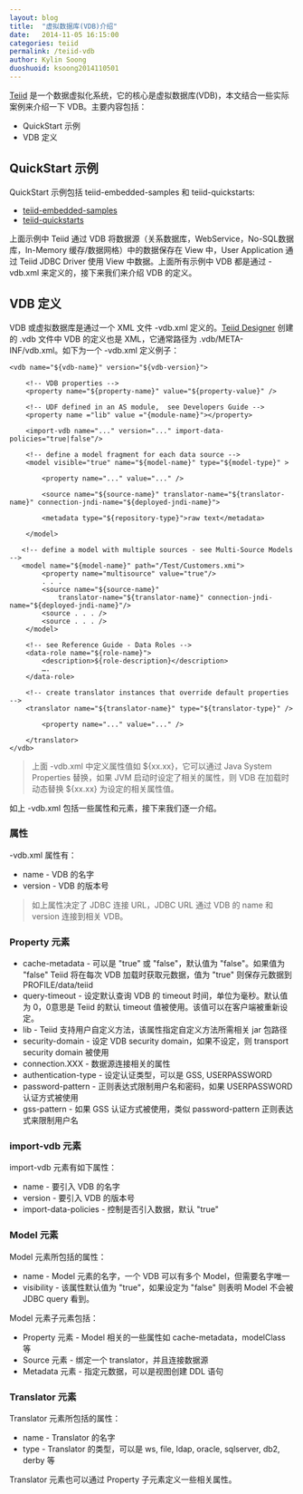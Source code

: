 ```yaml
---
layout: blog
title:  "虚拟数据库(VDB)介绍"
date:   2014-11-05 16:15:00
categories: teiid
permalink: /teiid-vdb
author: Kylin Soong
duoshuoid: ksoong2014110501
---
```


[Teiid](teiid.org) 是一个数据虚拟化系统，它的核心是虚拟数据库(VDB)，本文结合一些实际案例来介绍一下 VDB。主要内容包括：

* QuickStart 示例
* VDB 定义

## QuickStart 示例

QuickStart 示例包括 teiid-embedded-samples 和 teiid-quickstarts:

* [teiid-embedded-samples](https://github.com/jbosschina/teiid-embedded-samples)
* [teiid-quickstarts](https://github.com/teiid/teiid-quickstarts/tree/master/webservices-as-a-datasource)

上面示例中 Teiid 通过 VDB 将数据源（关系数据库，WebService，No-SQL数据库，In-Memory 缓存/数据网格）中的数据保存在 View 中，User Application 通过 Teiid JDBC Driver 使用 View 中数据。上面所有示例中 VDB 都是通过 -vdb.xml 来定义的，接下来我们来介绍 VDB 的定义。

## VDB 定义

VDB 或虚拟数据库是通过一个 XML 文件 -vdb.xml 定义的。[Teiid Designer](http://teiiddesigner.jboss.org/) 创建的 .vdb 文件中 VDB 的定义也是 XML，它通常路径为 .vdb/META-INF/vdb.xml。如下为一个 -vdb.xml 定义例子：

~~~
<vdb name="${vdb-name}" version="${vdb-version}">
 
    <!-- VDB properties -->
    <property name="${property-name}" value="${property-value}" />
 
    <!-- UDF defined in an AS module,  see Developers Guide -->
    <property name ="lib" value ="{module-name}"></property>
 
    <import-vdb name="..." version="..." import-data-policies="true|false"/>
 
    <!-- define a model fragment for each data source -->
    <model visible="true" name="${model-name}" type="${model-type}" >
 
        <property name="..." value="..." />
 
        <source name="${source-name}" translator-name="${translator-name}" connection-jndi-name="${deployed-jndi-name}">
 
        <metadata type="${repository-type}">raw text</metadata>
 
    </model>
 
   <!-- define a model with multiple sources - see Multi-Source Models -->
   <model name="${model-name}" path="/Test/Customers.xmi">
        <property name="multisource" value="true"/>
        . . .
        <source name="${source-name}"
            translator-name="${translator-name}" connection-jndi-name="${deployed-jndi-name}"/>
        <source . . . />
        <source . . . />
    </model>
 
    <!-- see Reference Guide - Data Roles -->
    <data-role name="${role-name}">
        <description>${role-description}</description>
        ….
    </data-role>
 
    <!-- create translator instances that override default properties -->
    <translator name="${translator-name}" type="${translator-type}" />
 
        <property name="..." value="..." />
 
    </translator>
</vdb>
~~~

> 上面 -vdb.xml 中定义属性值如 ${xx.xx}，它可以通过 Java System Properties 替换，如果 JVM 启动时设定了相关的属性，则 VDB 在加载时动态替换 ${xx.xx} 为设定的相关属性值。

如上 -vdb.xml 包括一些属性和元素，接下来我们逐一介绍。

### 属性

-vdb.xml 属性有：

* name - VDB 的名字
* version - VDB 的版本号

> 如上属性决定了 JDBC 连接 URL，JDBC URL 通过 VDB 的 name 和 version 连接到相关 VDB。

### Property 元素

* cache-metadata - 可以是 "true" 或 "false"，默认值为 "false"。如果值为 "false" Teiid 将在每次 VDB 加载时获取元数据，值为 "true" 则保存元数据到 PROFILE/data/teiid
* query-timeout - 设定默认查询 VDB 的 timeout 时间，单位为毫秒。默认值为 0，0意思是 Teiid 的默认 timeout 值被使用。该值可以在客户端被重新设定。
* lib - Teiid 支持用户自定义方法，该属性指定自定义方法所需相关 jar 包路径
* security-domain - 设定 VDB security domain，如果不设定，则 transport security domain 被使用
* connection.XXX - 数据源连接相关的属性
* authentication-type - 设定认证类型，可以是 GSS, USERPASSWORD
* password-pattern - 正则表达式限制用户名和密码，如果 USERPASSWORD 认证方式被使用
* gss-pattern - 如果 GSS 认证方式被使用，类似 password-pattern 正则表达式来限制用户名

### import-vdb 元素

import-vdb 元素有如下属性：

* name - 要引入 VDB 的名字
* version - 要引入 VDB 的版本号
* import-data-policies - 控制是否引入数据，默认 "true"

### Model 元素

Model 元素所包括的属性：

* name - Model 元素的名字，一个 VDB 可以有多个 Model，但需要名字唯一
* visibility - 该属性默认值为 "true"，如果设定为 "false" 则表明 Model 不会被 JDBC query 看到。

Model 元素子元素包括：

* Property 元素 - Model 相关的一些属性如 cache-metadata，modelClass 等
* Source 元素 - 绑定一个 translator，并且连接数据源
* Metadata 元素 - 指定元数据，可以是视图创建 DDL 语句

### Translator 元素

Translator 元素所包括的属性：

* name - Translator 的名字
* type - Translator 的类型，可以是 ws, file, ldap, oracle, sqlserver, db2, derby 等

Translator 元素也可以通过 Property 子元素定义一些相关属性。


